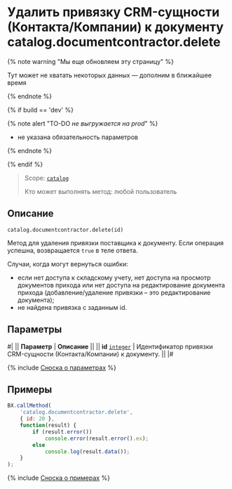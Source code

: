 # Удалить привязку CRM-сущности (Контакта/Компании) к документу catalog.documentcontractor.delete
{% note warning "Мы еще обновляем эту страницу" %}

Тут может не хватать некоторых данных — дополним в ближайшее время

{% endnote %}

{% if build == 'dev' %}

{% note alert "TO-DO _не выгружается на prod_" %}

- не указана обязательность параметров
  
{% endnote %}

{% endif %}

> Scope: [`catalog`](../../scopes/permissions.md)
>
> Кто может выполнять метод: любой пользователь

## Описание

```http
catalog.documentcontractor.delete(id)
```

Метод для удаления привязки поставщика к документу.
Если операция успешна, возвращается `true` в теле ответа.

Случаи, когда могут вернуться ошибки:

- если нет доступа к складскому учету, нет доступа на просмотр документов прихода или нет доступа на редактирование документа прихода (добавление/удаление привязки – это редактирование документа);
- не найдена привязка с заданным id.

## Параметры

#|
|| **Параметр** | **Описание** ||
|| **id**
[`integer`](../../data-types.md) | Идентификатор привязки CRM-сущности (Контакта/Компании) к документу. ||
|#

{% include [Сноска о параметрах](../../../_includes/required.md) %}

## Примеры

```js
BX.callMethod(
    'catalog.documentcontractor.delete',
    { id: 20 },
    function(result) {
        if (result.error())
            console.error(result.error().ex);
        else
            console.log(result.data());
    }
);
```

{% include [Сноска о примерах](../../../_includes/examples.md) %}
